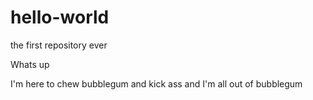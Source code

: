 # hello-world
the first repository ever

Whats up

I'm here to chew bubblegum and kick ass
and I'm all out of bubblegum
